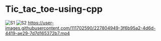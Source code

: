 # Tic_tac_toe-using-cpp
![S1](https://user-images.githubusercontent.com/111702590/227804919-c4fda4bb-f384-4a22-92fc-399fdec019bc.PNG)
![S2](https://user-images.githubusercontent.com/111702590/227804920-58583438-63f2-4bf4-9b64-860f657cc8ac.PNG)
https://user-images.githubusercontent.com/111702590/227804949-3f6b95a2-4d6d-4419-ae29-7d7d165372b7.mp4
